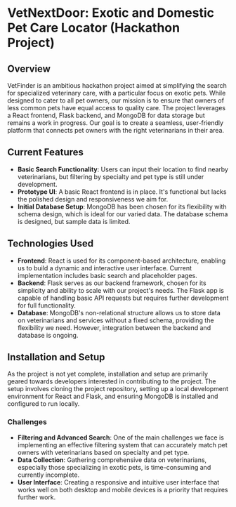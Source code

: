 # VetNextDoor: Exotic and Domestic Pet Care Locator (Hackathon Project)

## Overview

VetFinder is an ambitious hackathon project aimed at simplifying the search for specialized veterinary care, with a particular focus on exotic pets. While designed to cater to all pet owners, our mission is to ensure that owners of less common pets have equal access to quality care. The project leverages a React frontend, Flask backend, and MongoDB for data storage but remains a work in progress. Our goal is to create a seamless, user-friendly platform that connects pet owners with the right veterinarians in their area.

## Current Features

- **Basic Search Functionality**: Users can input their location to find nearby veterinarians, but filtering by specialty and pet type is still under development.
- **Prototype UI**: A basic React frontend is in place. It's functional but lacks the polished design and responsiveness we aim for.
- **Initial Database Setup**: MongoDB has been chosen for its flexibility with schema design, which is ideal for our varied data. The database schema is designed, but sample data is limited.

## Technologies Used

- **Frontend**: React is used for its component-based architecture, enabling us to build a dynamic and interactive user interface. Current implementation includes basic search and placeholder pages.
- **Backend**: Flask serves as our backend framework, chosen for its simplicity and ability to scale with our project's needs. The Flask app is capable of handling basic API requests but requires further development for full functionality.
- **Database**: MongoDB's non-relational structure allows us to store data on veterinarians and services without a fixed schema, providing the flexibility we need. However, integration between the backend and database is ongoing.

## Installation and Setup

As the project is not yet complete, installation and setup are primarily geared towards developers interested in contributing to the project. The setup involves cloning the project repository, setting up a local development environment for React and Flask, and ensuring MongoDB is installed and configured to run locally.

### Challenges

- **Filtering and Advanced Search**: One of the main challenges we face is implementing an effective filtering system that can accurately match pet owners with veterinarians based on specialty and pet type.
- **Data Collection**: Gathering comprehensive data on veterinarians, especially those specializing in exotic pets, is time-consuming and currently incomplete.
- **User Interface**: Creating a responsive and intuitive user interface that works well on both desktop and mobile devices is a priority that requires further work.

